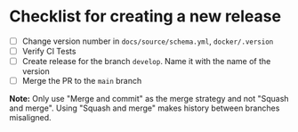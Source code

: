 # Checklist for creating a new release

- [ ] Change version number in `docs/source/schema.yml`, `docker/.version`
- [ ] Verify CI Tests
- [ ] Create release for the branch `develop`. Name it with the name of the version
- [ ] Merge the PR to the `main` branch

**Note:** Only use "Merge and commit" as the merge strategy and not "Squash and merge". Using "Squash and merge" makes history between branches misaligned.